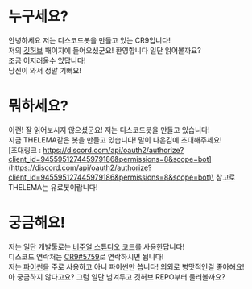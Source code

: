 # 누구세요?
안녕하세요 저는 디스코드봇을 만들고 있는 CR9입니다!\
저의 [깃허브](https://github.com/) 패이지에 들어오셨군요! 환영합니다 일단 읽어볼까요?\
조금 어지러울수 있답니다!\
당신이 와서 정말 기뻐요!

# 뭐하세요?
이런! 잘 읽어보시지 않으셨군요! 저는 디스코드봇을 만들고 있습니다!\
지금 THELEMA같은 봇을 만들고 있습니다! 말이 나온김에 초대해주세요!\
[초대링크 : https://discord.com/api/oauth2/authorize?client_id=945595127445979186&permissions=8&scope=bot](https://discord.com/api/oauth2/authorize?client_id=945595127445979186&permissions=8&scope=bot)\
참고로 THELEMA는 유료봇이랍니다!

# 궁금해요!
저는 일단 개발툴로는 [비주얼 스튜디오 코드](https://code.visualstudio.com/)를 사용한답니다!\
디스코드 연락처는 [CR9#5759](https://discord.com/)로 연락하시면 됩니다!\
저는 [파이썬](https://www.python.org/)을 주로 사용하고 아니 파이썬만 씁니다! 의외로 병맛적인걸 좋아해요!\
아 궁금하지 않다고요? 그럼 일단 넘겨두고 깃허브 REPO부터 둘러볼까요?
